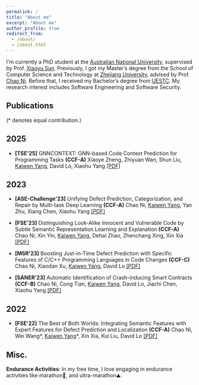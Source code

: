 ```yaml
---
permalink: /
title: "About me"
excerpt: "About me"
author_profile: true
redirect_from: 
  - /about/
  - /about.html
---
```

I'm currently a PhD student at the [Australian National University](https://www.anu.edu.au/), supervised by Prof. [Xiaoyu Sun](https://sunxiaobiu.github.io/). Previously, I got my Master’s degree from the School of Computer Science and Technology at [Zhejiang University](https://www.zju.edu.cn/english/), advised by Prof. [Chao Ni](https://jacknichao.github.io/#/). Before that, I received my Bachelor’s degree from [UESTC](https://en.uestc.edu.cn/). My research interest includes Software Engineering and Software Security.

## Publications
(* denotes equal contribution.)

## 2025
- **[TSE'25]** GNNCONTEXT: GNN-based Code Context Prediction for Programming Tasks **(CCF-A)** Xiaoye Zheng, Zhiyuan Wan, Shun Liu, <u>Kaiwen Yang</u>, David Lo, Xiaohu Yang   [\[PDF\]](https://kwyangg.github.io)


## 2023

- **[ASE-Challenge'23]** Unifying Defect Prediction, Categorization, and Repair by Multi-task Deep Learning **(CCF-A)** Chao Ni, <u>Kaiwen Yang</u>, Yan Zhu, Xiang Chen, Xiaohu Yang   [\[PDF\]](https://kwyangg.github.io/files/Unifying_Defect_Prediction_Categorization_and_Repair_by_Multi-Task_Deep_Learning.pdf)
- **[FSE'23]** Distinguishing Look-Alike Innocent and Vulnerable Code by Subtle Semantic Representation Learning and Explanation **(CCF-A)** Chao Ni, Xin Yin, <u>Kaiwen Yang</u>, Dehai Zhao, Zhenchang Xing, Xin Xia  [\[PDF\]](https://kwyangg.github.io/files/Distinguishing_Look-Alike_Innocent_and_Vulnerable_Code_by_Subtle_Semantic_Representation_Learning_and_Explanation.pdf)

- **[MSR'23]** Boosting Just-in-Time Defect Prediction with Specific Features of C/C++ Programming Languages in Code Changes **(CCF-C)** Chao Ni, Xiaodan Xu, <u>Kaiwen Yang</u>, David Lo  [\[PDF\]](https://kwyangg.github.io/files/Boosting_Just-in-Time_Defect_Prediction_with_Specific_Features_of_C/C++_Programming_Languages_in_Code_Changes.pdf)

- **[SANER'23]** Automatic Identification of Crash-inducing Smart Contracts **(CCF-B)** Chao Ni, Cong Tian, <u>Kaiwen Yang</u>, David Lo, Jiachi Chen, Xiaohu Yang  [\[PDF\]](https://kwyangg.github.io/files/Automatic_Identification_of_Crash-inducing_Smart_Contracts.pdf)

## 2022

- **[FSE'22]** The Best of Both Worlds: Integrating Semantic Features with Expert Features for Defect Prediction and Localization **(CCF-A)** Chao Ni, Wei Wang\*, <u>Kaiwen Yang</u>\*, Xin Xia, Kui Liu, David Lo [\[PDF\]](https://kwyangg.github.io/files/The_Best_of_Both_Worlds-_Integrating_Semantic_Features_with_Expert_Features_for_Defect_Prediction_and_Localization.pdf)




## Misc.
**Endurance Activities**: In my free time, I love engaging in endurance activities like marathon🏃, and ultra-marathon⛰️.
<script type="text/javascript" id="clustrmaps" src="//clustrmaps.com/map_v2.js?d=QBUx2GXBM1_Ay7ST8EiOZ1CCqv_Dh6vcwbbU0n85KIg&cl=ffffff&w=a"></script>




